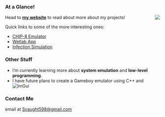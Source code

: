 ### At a Glance!             
<a href="https://github.com/svaught598/github-readme-stats">
  <img align="right" src="https://github-readme-stats.vercel.app/api/top-langs/?username=svaught598&layout=compact" />
</a>

Head to **[my website](http://svaught.com)** to read about more about my projects!

Quick links to some of the more interesting ones:
- [CHIP-8 Emulator](https://svaught.com/project/chip8/)
- [Wetlab App](https://svaught.com/project/wetlab/)
- [Infection Simulation](https://svaught.com/project/infection/)

### Other Stuff

- I’m currently learning more about **system emulation** and **low-level programming**.
- I have future plans to create a Gameboy emulator using C++ and ![ImGui](https://github.com/ocornut/imgui)

### Contact Me

email at Svaught598@gmail.com
